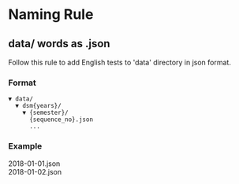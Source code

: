 # Naming Rule

## data/ words as .json

Follow this rule to add English tests to 'data' directory in json format.

### Format

```
▼ data/
  ▼ dsm{years}/
    ▼ {semester}/
      {sequence_no}.json
      ...
```

### Example

2018-01-01.json  
2018-01-02.json